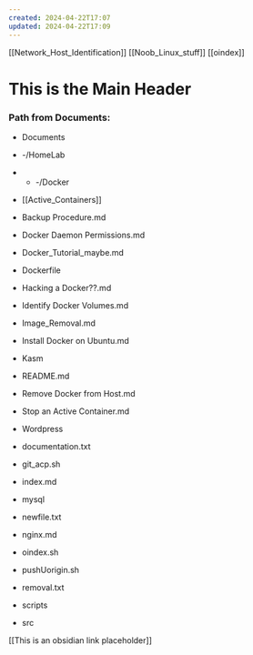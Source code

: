 ```yaml
---
created: 2024-04-22T17:07
updated: 2024-04-22T17:09
---
```


[[Network_Host_Identification]]
[[Noob_Linux_stuff]]
[[oindex]]

# This is the Main Header

### Path from Documents:

- Documents
-  -/HomeLab
-  -  -/Docker

- [[Active_Containers]]
- Backup Procedure.md
- Docker Daemon Permissions.md
- Docker_Tutorial_maybe.md
- Dockerfile
- Hacking a Docker??.md
- Identify Docker Volumes.md
- Image_Removal.md
- Install Docker on Ubuntu.md
- Kasm
- README.md
- Remove Docker from Host.md
- Stop an Active Container.md
- Wordpress
- documentation.txt
- git_acp.sh
- index.md
- mysql
- newfile.txt
- nginx.md
- oindex.sh
- pushUorigin.sh
- removal.txt
- scripts
- src

[[This is an obsidian link placeholder]]
